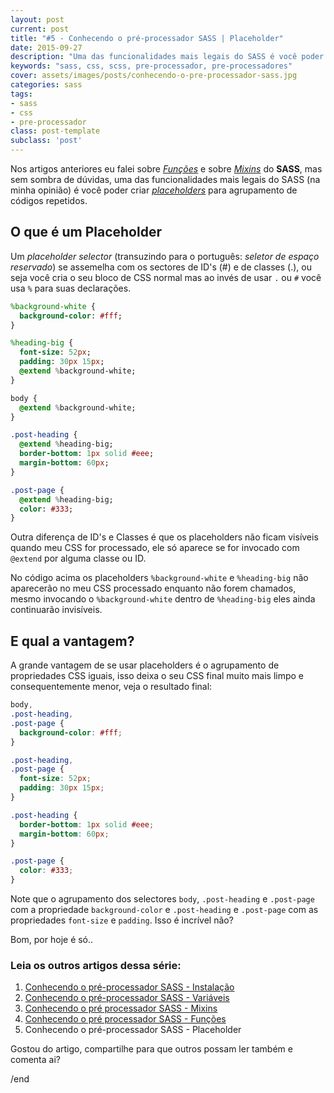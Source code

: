 ```yaml
---
layout: post
current: post
title: "#5 - Conhecendo o pré-processador SASS | Placeholder"
date: 2015-09-27
description: "Uma das funcionalidades mais legais do SASS é você poder criar placeholders para agrupamento de códigos repetidos"
keywords: "sass, css, scss, pre-processador, pre-processadores"
cover: assets/images/posts/conhecendo-o-pre-processador-sass.jpg
categories: sass
tags:
- sass
- css
- pre-processador
class: post-template
subclass: 'post'
---
```


Nos artigos anteriores eu falei sobre _[Funções](/sass-parte-4-funcoes/)_ e sobre _[Mixins](/sass-parte-3-mixins/)_ do **SASS**, mas sem sombra de dúvidas, uma das funcionalidades mais legais do SASS (na minha opinião) é você poder criar _[placeholders](http://sass-lang.com/documentation/file.SASS_REFERENCE.html#placeholder_selectors_)_ para agrupamento de códigos repetidos.

## O que é um Placeholder

Um _placeholder selector_ (transuzindo para o português: _seletor de espaço reservado_) se assemelha com os sectores de ID's (#) e de classes (.), ou seja você cria o seu bloco de CSS normal mas ao invés de usar `.` ou `#` você usa `%` para suas declarações.

```sass
%background-white {
  background-color: #fff;
}

%heading-big {
  font-size: 52px;
  padding: 30px 15px;
  @extend %background-white;
}

body {
  @extend %background-white;
}

.post-heading {
  @extend %heading-big;
  border-bottom: 1px solid #eee;
  margin-bottom: 60px;
}

.post-page {
  @extend %heading-big;
  color: #333;
}
```

Outra diferença de ID's e Classes é que os placeholders não ficam visíveis quando meu CSS for processado, ele só aparece se for invocado com `@extend` por alguma classe ou ID.

No código acima os placeholders `%background-white` e `%heading-big` não aparecerão no meu CSS processado enquanto não forem chamados, mesmo invocando o `%background-white` dentro de `%heading-big` eles ainda continuarão invisíveis.

## E qual a vantagem?

A grande vantagem de se usar placeholders é o agrupamento de propriedades CSS iguais, isso deixa o seu CSS final muito mais limpo e consequentemente menor, veja o resultado final:

```css
body,
.post-heading,
.post-page {
  background-color: #fff;
}

.post-heading,
.post-page {
  font-size: 52px;
  padding: 30px 15px;
}

.post-heading {
  border-bottom: 1px solid #eee;
  margin-bottom: 60px;
}

.post-page {
  color: #333;
}
```

Note que o agrupamento dos selectores `body`, `.post-heading` e `.post-page` com a propriedade `background-color` e `.post-heading` e `.post-page` com as propriedades `font-size` e `padding`. Isso é incrível não?

Bom, por hoje é só..

### Leia os outros artigos dessa série:

1. [Conhecendo o pré-processador SASS - Instalação](/conhecendo-o-pre-processador-sass-parte-1/)
2. [Conhecendo o pré-processador SASS - Variáveis](/sass-variaveis-parte-2)
3. [Conhecendo o pré processador SASS - Mixins](/sass-parte-3-mixins)
4. [Conhecendo o pré processador SASS - Funções](/sass-parte-4-funcoes)
5. Conhecendo o pré-processador SASS - Placeholder

Gostou do artigo, compartilhe para que outros possam ler também e comenta ai?

/end
